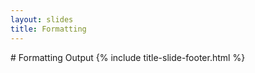 ```yaml
---
layout: slides
title: Formatting
---
```


<section markdown="block" class="title-slide">
# Formatting Output
{% include title-slide-footer.html %}
</section>


